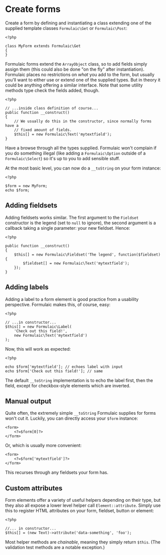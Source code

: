 # Create forms

Create a form by defining and instantiating a class extending one of the
supplied template classes `Formulaic\Get` or `Formulaic\Post`:

    <?php

    class MyForm extends Formulaic\Get
    {
    }

Formulaic forms extend the `ArrayObject` class, so to add fields simply assign
them (this could also be done "on the fly" after instantiation). Formulaic
places no restrictions on _what_ you add to the form, but usually you'll want to
either use or extend one of the supplied types. But in theory it could be
anything offering a similar interface. Note that some utility methods type check
the fields added, though.

    <?php

    // ...inside class definition of course...
    public function __construct()
    {
        // We usually do this in the constructor, since normally forms have a
        // fixed amount of fields.
        $this[] = new Formulaic\Text('mytextfield');
    }

Have a browse through all the types supplied. Formulaic won't complain if you do
something illegal (like adding a `Formulaic\Option` outside of a
`Formulaic\Select`) so it's up to you to add sensible stuff.

At the most basic level, you can now do a `__toString` on your form instance:

    <?php

    $form = new MyForm;
    echo $form;

## Adding fieldsets

Adding fieldsets works similar. The first argument to the `Fieldset` constructor
is the legend (set to `null` to ignore), the second argument is a callback
taking a single parameter: your new fieldset. Hence:

    <?php

    public function __construct()
    {
        $this[] = new Formulaic\Fieldset('The legend', function($fieldset) {
            $fieldset[] = new Formulaic\Text('mytextfield');
        });
    }

## Adding labels

Adding a label to a form element is good practice from a usability perspective.
Formulaic makes this, of course, easy:

    <?php

    // ...in constructor...
    $this[] = new Formulaic\Label(
        'Check out this field!',
        new Formulaic\Text('mytextfield')
    );

Now, this will work as expected:

    <?php

    echo $form['mytextfield']; // echoes label with input
    echo $form['Check out this field!']; // same

The default `__toString` implementation is to echo the label first, then the
field, except for checkbox-style elements which are inverted.

## Manual output

Quite often, the extremely simple `__toString` Formulaic supplies for forms
won't cut it. Luckily, you can directly access your `$form` instance:

    <form>
        <?=$form[0]?>
    </form>

Or, which is usually more convenient:

    <form>
        <?=$form['mytextfield']?>
    </form>

This recurses through any fieldsets your form has.

## Custom attributes

Form elements offer a variety of useful helpers depending on their type, but
they also all expose a lower level helper call `Element::attribute`. Simply use
this to register HTML attributes on your form, fieldset, button or element:

    <?php

    //... in constructor...
    $this[] = (new Text)->attribute('data-something', 'foo');

Most helper methods are _chainable_, meaning they simply return `$this`. (The
validation test methods are a notable exception.)
